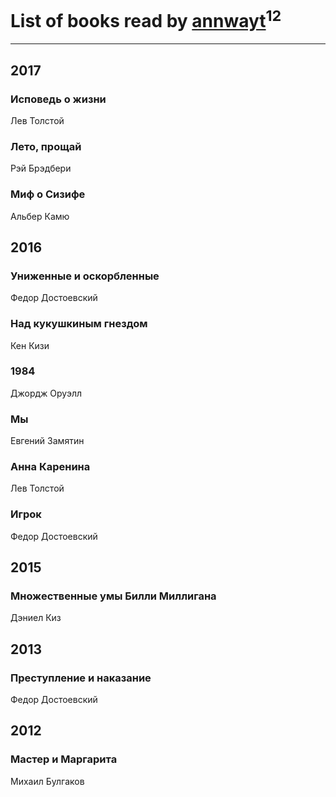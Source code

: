 # List of books read by [annwayt](http://vk.com/id31966279)<sup>12</sup>
---

## 2017

### Исповедь о жизни
Лев Толстой


### Лето, прощай
Рэй Брэдбери


### Миф о Сизифе
Альбер Камю



## 2016

### Униженные и оскорбленные
Федор Достоевский


### Над кукушкиным гнездом
Кен Кизи


### 1984
Джордж Оруэлл


### Мы
Евгений Замятин


### Анна Каренина
Лев Толстой


### Игрок
Федор Достоевский



## 2015

### Множественные умы Билли Миллигана
Дэниел Киз



## 2013

### Преступление и наказание
Федор Достоевский



## 2012

### Мастер и Маргарита
Михаил Булгаков




